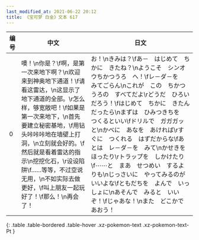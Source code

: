 ```yaml
---
last_modified_at: 2021-06-22 20:12
title: 《宝可梦 白金》文本 617
---
```

| 编号 | 中文 | 日文 |
| ---- | ---- | ---- |
| 0 | 噢！\n你是？\f啊，是第一次来地下啊？\n欢迎来到神奥地下通道！\f请看这雷达，\n这显示了地下通道的全部。\r怎么样，够宽敞吧！\f如果是第一次来地下，\n首先要建立秘密基地，\f用钻头咔咔咔地在墙壁上打洞，\n立刻就会好的。\f然后就是看着雷达的指示\n挖挖化石，\r设设陷阱\f……等等，不过空说无用，\n不如实际去做更好，\f叫上朋友一起玩好了！\f那么！\n再会了！ | お！\nきみは？\fあ－　はじめて　ちかに　きたね？\nようこそ　シンオウちかつうろ　へ！\fレ－ダ－を　みてごらん\nこれが　この　ちかつうろの　すべてだよ\rどうだ　ひろいだろう！\fはじめて　ちかに　きたんだったら\nまずは　ひみつきちを　つくるといい\fドリルで　ガガガッと\nかべに　あなを　あければ\rすぐに　つくれる　はずだからな\fあとは　レ－ダ－を　みて\nかせきを　ほったり\rトラップを　しかけたり\f⋯⋯と　まあ　せつめい　するよりも\nじっさいに　やってみるのが　いいよな\fともだちを　よんで　いっしょに\nあそんで　みると　いいぞ！\fじゃあな！\nまた　どこかで　あおう！ |
{: .table .table-bordered .table-hover .xz-pokemon-text .xz-pokemon-text-Pt }